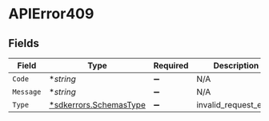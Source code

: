 # APIError409


## Fields

| Field                                                                  | Type                                                                   | Required                                                               | Description                                                            |
| ---------------------------------------------------------------------- | ---------------------------------------------------------------------- | ---------------------------------------------------------------------- | ---------------------------------------------------------------------- |
| `Code`                                                                 | **string*                                                              | :heavy_minus_sign:                                                     | N/A                                                                    |
| `Message`                                                              | **string*                                                              | :heavy_minus_sign:                                                     | N/A                                                                    |
| `Type`                                                                 | [*sdkerrors.SchemasType](../../../pkg/models/sdkerrors/schemastype.md) | :heavy_minus_sign:                                                     | invalid_request_error                                                  |